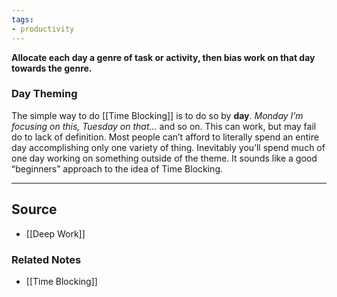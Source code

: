 ```yaml
---
tags:
- productivity
---
```

**Allocate each day a genre of task or activity, then bias work on that day towards the genre.**

### Day Theming

The simple way to do [[Time Blocking]] is to do so by **day**. *Monday I’m focusing on this, Tuesday on that...* and so on. This can work, but may fail do to lack of definition. Most people can’t afford to literally spend an entire day accomplishing only one variety of thing. Inevitably you’ll spend much of one day working on something outside of the theme. It sounds like a good “beginners” approach to the idea of Time Blocking. 

---

## Source
- [[Deep Work]]

### Related Notes
- [[Time Blocking]]